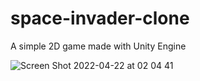 # space-invader-clone
A simple 2D game made with Unity Engine


![Screen Shot 2022-04-22 at 02 04 41](https://user-images.githubusercontent.com/62159014/164565304-4dbaceb8-5e15-4f09-905e-edc7e30b0354.png)

